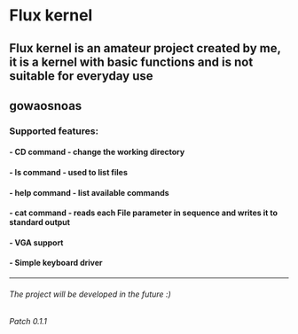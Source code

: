 # Flux kernel
## Flux kernel is an amateur project created by me, it is a kernel with basic functions and is not suitable for everyday use
## gowaosnoas
### Supported features:
#### - CD command - change the working directory
#### - ls command - used to list files
#### - help command - list available commands
#### - cat command - reads each File parameter in sequence and writes it to standard output
#### - VGA support
#### - Simple keyboard driver
---------------------------------------------------------------------------------------------------------------------------------------------------
###### The project will be developed in the future :)
###### Patch 0.1.1

